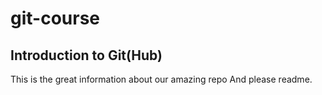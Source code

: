 # git-course
## Introduction to Git(Hub)
This is the great information about our amazing repo
And please readme.
